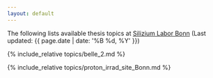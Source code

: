 ```yaml
---
layout: default
---
```


The following lists available thesis topics at [Silizium Labor Bonn](https://github.com/SiLab-Bonn) (Last updated: {{ page.date | date: '%B %d, %Y' }})

{% include_relative topics/belle_2.md %}

{% include_relative topics/proton_irrad_site_Bonn.md %}

